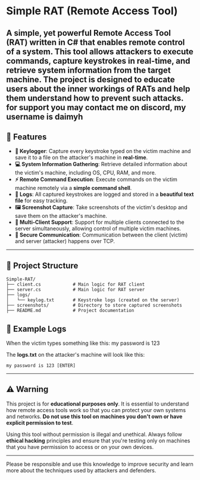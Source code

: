 # **Simple RAT (Remote Access Tool)**

A **simple, yet powerful Remote Access Tool (RAT)** written in **C#** that enables remote control of a system. This tool allows attackers to execute commands, capture keystrokes in real-time, and retrieve system information from the target machine. The project is designed to educate users about the inner workings of RATs and help them understand how to prevent such attacks.
for support you may contact me on discord, my username is daimyh
---

## **🚀 Features**

- **🔑 Keylogger**: Capture every keystroke typed on the victim machine and save it to a file on the attacker's machine in **real-time**.
- **💻 System Information Gathering**: Retrieve detailed information about the victim's machine, including OS, CPU, RAM, and more.
- **⚡ Remote Command Execution**: Execute commands on the victim machine remotely via a **simple command shell**.
- **📜 Logs**: All captured keystrokes are logged and stored in a **beautiful text file** for easy tracking.
- **🖼️ Screenshot Capture**: Take screenshots of the victim's desktop and save them on the attacker's machine.
- **👥 Multi-Client Support**: Support for multiple clients connected to the server simultaneously, allowing control of multiple victim machines.
- **🔐 Secure Communication**: Communication between the client (victim) and server (attacker) happens over TCP.
---

## **📂 Project Structure**

```plaintext
Simple-RAT/
├── client.cs            # Main logic for RAT client
├── server.cs            # Main logic for RAT server
├── logs/
│   └── keylog.txt       # Keystroke logs (created on the server)
├── screenshots/         # Directory to store captured screenshots
├── README.md            # Project documentation
```

## **📜 Example Logs**

When the victim types something like this: my password is 123

The **logs.txt** on the attacker's machine will look like this: 
```plaintext
my password is 123 [ENTER]
```

---

## **⚠️ Warning**

This project is for **educational purposes only**. It is essential to understand how remote access tools work so that you can protect your own systems and networks. **Do not use this tool on machines you don't own or have explicit permission to test**.

Using this tool without permission is illegal and unethical. Always follow **ethical hacking** principles and ensure that you're testing only on machines that you have permission to access or on your own devices.

---

Please be responsible and use this knowledge to improve security and learn more about the techniques used by attackers and defenders.
